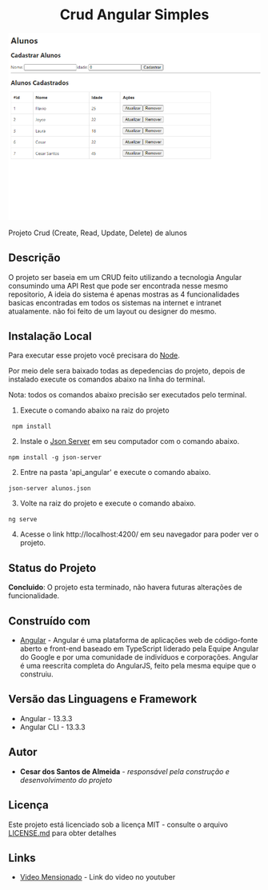 <h1 align="center"> Crud Angular Simples </h1>

<div align="center">
    <img src="DOC/resultado-final.png" alt="imagem-projeto" width="600" height="auto">
</div>


Projeto Crud (Create, Read, Update, Delete) de alunos

## Descrição

O projeto ser baseia em um CRUD feito utilizando a tecnologia Angular consumindo uma API Rest que pode ser encontrada nesse mesmo repositorio, A ideia do sistema é apenas mostras as 4 funcionalidades basicas encontradas em todos os sistemas na internet e intranet atualamente. não foi feito de um layout ou designer do mesmo.  


## Instalação Local

Para executar esse projeto você precisara do  [Node](https://nodejs.org/en/).

Por meio dele sera baixado todas as depedencias do projeto, depois de instalado execute os comandos abaixo na linha do terminal.

Nota: todos os comandos abaixo precisão ser executados pelo terminal.

1) Execute o comando abaixo na raiz do projeto

``` npm install```

2) Instale o [Json Server](https://www.npmjs.com/package/json-server) em seu computador com o comando abaixo.

``` npm install -g json-server ```

2) Entre na pasta 'api_angular' e execute o comando abaixo.

``` json-server alunos.json ```

3) Volte na raiz do projeto e execute o comando abaixo.

``` ng serve ```

4) Acesse o link http://localhost:4200/ em seu navegador para poder ver o projeto. 


## Status do Projeto

**Concluido**: O projeto esta terminado, não havera futuras alterações de funcionalidade.


## Construído com

* [Angular](https://angular.io/) - Angular é uma plataforma de aplicações web de código-fonte aberto e front-end baseado em TypeScript liderado pela Equipe Angular do Google e por uma comunidade de indivíduos e corporações. Angular é uma reescrita completa do AngularJS, feito pela mesma equipe que o construiu.


## Versão das Linguagens e Framework

* Angular - 13.3.3
* Angular CLI - 13.3.3


## Autor

* **Cesar dos Santos de Almeida** - *responsável pela construção e desenvolvimento do projeto*

## Licença

Este projeto está licenciado sob a licença MIT - consulte o arquivo  [LICENSE.md](LICENSE.md) para obter detalhes


## Links

* [Video Mensionado](https://www.youtube.com/watch?v=Ep0GPo1N3Qc) - Link do video no youtuber





